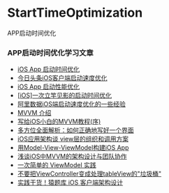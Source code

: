 # StartTimeOptimization
APP启动时间优化

### APP启动时间优化学习文章
* [iOS App 启动时间优化](https://juejin.im/entry/59e6fb7051882521b45fc1bc)
* [今日头条iOS客户端启动速度优化](https://techblog.toutiao.com/2017/01/17/iosspeed/)
* [iOS App 启动性能优化](https://juejin.im/entry/598d1fc16fb9a03c3a25d150)
* [[iOS]一次立竿见影的启动时间优化](https://juejin.im/post/5a31190751882559e225a775)
* [阿里数据iOS端启动速度优化的一些经验](https://juejin.im/entry/59985a32518825242860f59a)
* [MVVM 介绍](http://objccn.io/issue-13-1/)
* [写给iOS小白的MVVM教程(序)](http://www.ios122.com/2015/10/mvvm_start/)
* [多方位全面解析：如何正确地写好一个界面](http://ios.jobbole.com/83657/)
* [iOS应用架构谈 view层的组织和调用方案](http://www.cocoachina.com/ios/20150525/11919.html)
* [用Model-View-ViewModel构建iOS App](http://www.cocoachina.com/ios/20140716/9152.html)
* [浅谈iOS中MVVM的架构设计与团队协作](http://www.cocoachina.com/ios/20150122/10987.html)
* [一次简单的 ViewModel 实践](http://bifidy.net/index.php/407)
* [不要把ViewController变成处理tableView的"垃圾桶"](http://www.cocoachina.com/ios/20151218/14743.html)
* [实践干货！猿题库 iOS 客户端架构设计](http://www.cocoachina.com/ios/20160108/14911.html)
